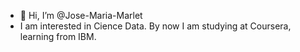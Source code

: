 - 👋 Hi, I’m @Jose-Maria-Marlet
- I am interested in Cience Data. By now I am studying at Coursera, learning from IBM.

<!---
Jose-Maria-Marlet/Jose-Maria-Marlet is a ✨ special ✨ repository because its `README.md` (this file) appears on your GitHub profile.
You can click the Preview link to take a look at your changes.
--->
